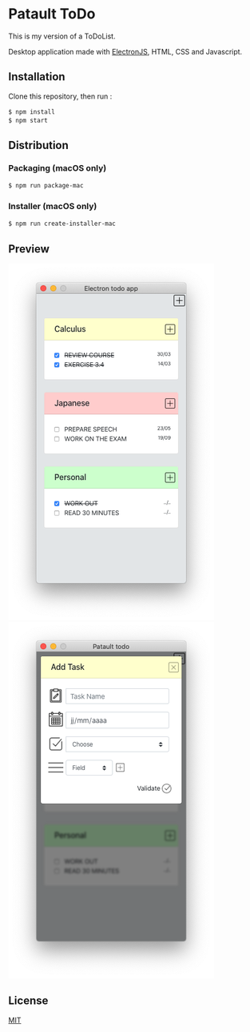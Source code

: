 # Patault ToDo

This is my version of a ToDoList. 

Desktop application made with [ElectronJS](https://www.electronjs.org/), HTML, CSS and Javascript.

## Installation

Clone this repository, then run :

```bash
$ npm install 
$ npm start
```

## Distribution

### Packaging (macOS only)

```bash
$ npm run package-mac 
```

### Installer (macOS only)
```bash
$ npm run create-installer-mac
```

## Preview

![Preview image](assets/preview/example1.png)![Preview image](assets/preview/example2.png)

## License
[MIT](https://choosealicense.com/licenses/mit/)